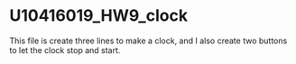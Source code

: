 # U10416019_HW9_clock
This file is create three lines to make a clock, and I also create two buttons to let the clock stop and start.
